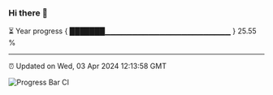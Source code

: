 ### Hi there 👋

⏳ Year progress { ███████▁▁▁▁▁▁▁▁▁▁▁▁▁▁▁▁▁▁▁▁▁▁▁ } 25.55 %

---

⏰ Updated on Wed, 03 Apr 2024 12:13:58 GMT

![Progress Bar CI](https://github.com/Shyam-Makwana/GitHub-Actions-Demo/workflows/Progress%20Bar%20CI/badge.svg)
